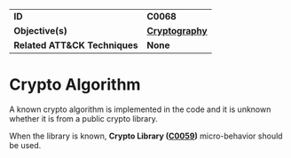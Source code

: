 
<table>
<tr>
<td><b>ID</b></td>
<td><b>C0068</b></td>
</tr>
<tr>
<td><b>Objective(s)</b></td>
<td><b><a href="../cryptography">Cryptography</a></b></td>
</tr>
<tr>
<td><b>Related ATT&CK Techniques</b></td>
<td><b>None</b></td>
</tr>
</table>


Crypto Algorithm
================
A known crypto algorithm is implemented in the code and it is unknown whether it is from a public crypto library. 

When the library is known, **Crypto Library ([C0059](../cryptography/crypto-lib.md))** micro-behavior should be used.
